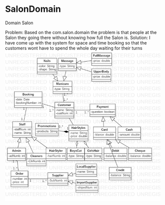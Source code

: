 # SalonDomain
Domain Salon

Problem: 	Based on the com.salon.domain the problem is that people at the Salon they going there without knowing how full the Salon is.
Solution:	I have come up with the system for space and time booking so that the customers wont have to spend the whole day waiting for their turns
![](images/Main.png)
